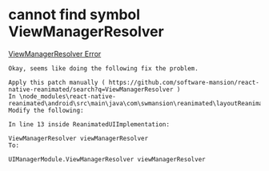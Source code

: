 # cannot find symbol ViewManagerResolver

[ViewManagerResolver Error](https://github.com/software-mansion/react-native-reanimated/issues/3161)


```
Okay, seems like doing the following fix the problem.

Apply this patch manually ( https://github.com/software-mansion/react-native-reanimated/search?q=ViewManagerResolver )
In \node_modules\react-native-reanimated\android\src\main\java\com\swmansion\reanimated\layoutReanimation\ReanimatedUIImplementation.java
Modify the following:

In line 13 inside ReanimatedUIImplementation:

ViewManagerResolver viewManagerResolver
To:

UIManagerModule.ViewManagerResolver viewManagerResolver
```
